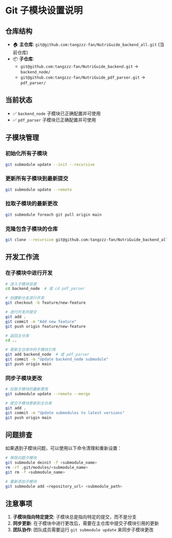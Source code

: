 # Git 子模块设置说明

## 仓库结构

- 🏠 **主仓库**: `git@github.com:tangzzz-fan/NutriGuide_backend_all.git` (当前仓库)
- 📦 **子仓库**: 
  - `git@github.com:tangzzz-fan/NutriGuide_backend.git` → `backend_node/`
  - `git@github.com:tangzzz-fan/NutriGuide_pdf_parser.git` → `pdf_parser/`

## 当前状态

- ✅ `backend_node` 子模块已正确配置并可使用
- ✅ `pdf_parser` 子模块已正确配置并可使用

## 子模块管理

### 初始化所有子模块
```bash
git submodule update --init --recursive
```

### 更新所有子模块到最新提交
```bash
git submodule update --remote
```

### 拉取子模块的最新更改
```bash
git submodule foreach git pull origin main
```

### 克隆包含子模块的仓库
```bash
git clone --recursive git@github.com:tangzzz-fan/NutriGuide_backend_all.git
```

## 开发工作流

### 在子模块中进行开发
```bash
# 进入子模块目录
cd backend_node  # 或 cd pdf_parser

# 创建新分支进行开发
git checkout -b feature/new-feature

# 进行开发并提交
git add .
git commit -m "Add new feature"
git push origin feature/new-feature

# 返回主仓库
cd ..

# 更新主仓库中的子模块引用
git add backend_node  # 或 pdf_parser
git commit -m "Update backend_node submodule"
git push origin main
```

### 同步子模块更改
```bash
# 拉取子模块的最新更改
git submodule update --remote --merge

# 提交子模块更新到主仓库
git add .
git commit -m "Update submodules to latest versions"
git push origin main
```

## 问题排查

如果遇到子模块问题，可以使用以下命令清理和重新设置：

```bash
# 移除问题子模块
git submodule deinit -f <submodule_name>
rm -rf .git/modules/<submodule_name>
git rm -f <submodule_name>

# 重新添加子模块
git submodule add <repository_url> <submodule_path>
```

## 注意事项

1. **子模块指向特定提交**: 子模块总是指向特定的提交，而不是分支
2. **同步更新**: 在子模块中进行更改后，需要在主仓库中提交子模块引用的更新
3. **团队协作**: 团队成员需要运行 `git submodule update` 来同步子模块更改 